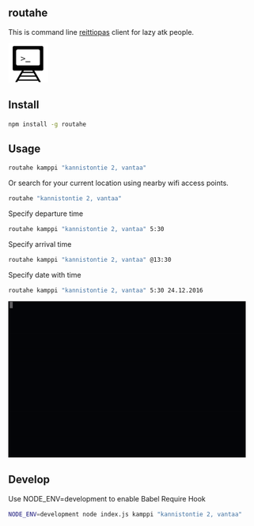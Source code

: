 ## routahe

This is command line [reittiopas](http://www.reittiopas.fi/en/) client for lazy atk people.

![](https://raw.githubusercontent.com/anttikon/routahe/master/misc/routahe.png)

## Install
```bash
npm install -g routahe
```

## Usage
```bash
routahe kamppi "kannistontie 2, vantaa"
```

Or search for your current location using nearby wifi access points.

```bash
routahe "kannistontie 2, vantaa"
```

Specify departure time
```bash
routahe kamppi "kannistontie 2, vantaa" 5:30
```

Specify arrival time
```bash
routahe kamppi "kannistontie 2, vantaa" @13:30
```

Specify date with time
```bash
routahe kamppi "kannistontie 2, vantaa" 5:30 24.12.2016
```

![Usage](https://raw.githubusercontent.com/anttikon/routahe/master/misc/routahe.gif)

## Develop
Use NODE_ENV=development to enable Babel Require Hook
```bash
NODE_ENV=development node index.js kamppi "kannistontie 2, vantaa"
```